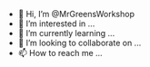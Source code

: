- 👋 Hi, I’m @MrGreensWorkshop
- 👀 I’m interested in ...
- 🌱 I’m currently learning ...
- 💞️ I’m looking to collaborate on ...
- 📫 How to reach me ...

<!---
MrGreensWorkshop/MrGreensWorkshop is a ✨ special ✨ repository because its `README.md` (this file) appears on your GitHub profile.
You can click the Preview link to take a look at your changes.
--->
